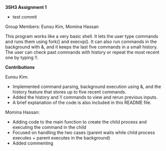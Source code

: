 **3SH3 Assignment 1**
- test commit

Group Members: Eunsu Kim, Momina Hassan

This program works like a very basic shell. It lets the user type commands and runs them using fork() and execvp(). It can also run commands in the background with &, and it keeps the last five commands in a small history. The user can check past commands with history or repeat the most recent one by typing !!.

**Contributions**

Eunsu Kim:
- Implemented command parsing, background execution using &, and the history feature that stores up to five recent commands.
- Added the history and !! commands to view and rerun previous inputs.
- A brief explanation of the code is also included in this README file.


Momina Hassan: 
- Adding code to the main function to create the child process and executing the command in the child 
- Focused on handling the two cases (parent waits while child process executes + parent executes in the background)
- Added commenting
